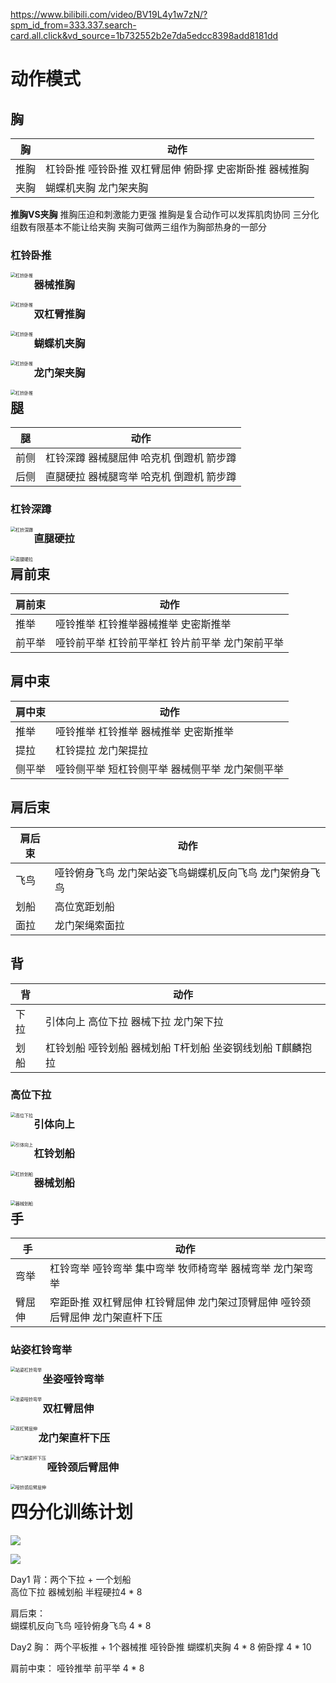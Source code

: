 https://www.bilibili.com/video/BV19L4y1w7zN/?spm_id_from=333.337.search-card.all.click&vd_source=1b732552b2e7da5edcc8398add8181dd

# 动作模式

## 胸

| 胸   | 动作                                                    |
| ---- | ------------------------------------------------------- |
| 推胸 | 杠铃卧推 哑铃卧推 双杠臂屈伸 俯卧撑 史密斯卧推 器械推胸 |
| 夹胸 | 蝴蝶机夹胸 龙门架夹胸                                   |

**推胸VS夹胸**
	推胸压迫和刺激能力更强
	推胸是复合动作可以发挥肌肉协同
	三分化组数有限基本不能让给夹胸
	夹胸可做两三组作为胸部热身的一部分

### 杠铃卧推

<img src="./Moive/%E6%9D%A0%E9%93%83%E5%8D%A7%E6%8E%A8.gif" alt="杠铃卧推" align="left" style="zoom:50%;" />

### 器械推胸

<img src="./Moive/器械推胸.gif" alt="杠铃卧推" align="left" style="zoom:50%;" />

### 双杠臂推胸

<img src="./Moive/双杠臂推胸.gif" alt="杠铃卧推" align="left" style="zoom:50%;" />

### 蝴蝶机夹胸

<img src="./Moive/蝴蝶机夹胸.gif" alt="杠铃卧推" align="left" style="zoom:50%;" />

### 龙门架夹胸

<img src="./Moive/龙门架夹胸.gif" alt="杠铃卧推" align="left" style="zoom:50%;" />





## 腿

| 腿   | 动作                                     |
| ---- | ---------------------------------------- |
| 前侧 | 杠铃深蹲 器械腿屈伸 哈克机 倒蹬机 箭步蹲 |
| 后侧 | 直腿硬拉 器械腿弯举 哈克机 倒蹬机 箭步蹲 |

### 杠铃深蹲

<img src="./Moive/杠铃深蹲.gif" alt="杠铃深蹲" align="left" style="zoom:50%;" />

### 直腿硬拉

<img src="./Moive/直腿硬拉.gif" alt="直腿硬拉" align="left" style="zoom:50%;" />



## 肩前束

| 肩前束 | 动作                                            |
| ------ | ----------------------------------------------- |
| 推举   | 哑铃推举 杠铃推举器械推举 史密斯推举            |
| 前平举 | 哑铃前平举 杠铃前平举杠 铃片前平举 龙门架前平举 |



## 肩中束

| 肩中束 | 动作                                            |
| ------ | ----------------------------------------------- |
| 推举   | 哑铃推举 杠铃推举 器械推举 史密斯推举           |
| 提拉   | 杠铃提拉 龙门架提拉                             |
| 侧平举 | 哑铃侧平举 短杠铃侧平举 器械侧平举 龙门架侧平举 |



## 肩后束

| 肩后束 | 动作                                                     |
| ------ | -------------------------------------------------------- |
| 飞鸟   | 哑铃俯身飞鸟 龙门架站姿飞鸟蝴蝶机反向飞鸟 龙门架俯身飞鸟 |
| 划船   | 高位宽距划船                                             |
| 面拉   | 龙门架绳索面拉                                           |





## 背

| 背   | 动作                                                      |
| ---- | --------------------------------------------------------- |
| 下拉 | 引体向上 高位下拉 器械下拉 龙门架下拉                     |
| 划船 | 杠铃划船 哑铃划船 器械划船 T杆划船 坐姿钢线划船 T麒麟抱拉 |

### 高位下拉

<img src="./Moive/高位下拉.gif" alt="高位下拉" align="left" style="zoom:50%;" />

### 引体向上

<img src="./Moive/引体向上.gif" alt="引体向上" align="left" style="zoom:50%;" />

### 杠铃划船

<img src="./Moive/杠铃划船.gif" alt="杠铃划船" align="left" style="zoom:50%;" />

### 器械划船

<img src="./Moive/器械划船.gif" alt="器械划船" align="left" style="zoom:50%;" />



## 手

| 手     | 动作                                                         |
| ------ | ------------------------------------------------------------ |
| 弯举   | 杠铃弯举 哑铃弯举 集中弯举 牧师椅弯举 器械弯举 龙门架弯举    |
| 臂屈伸 | 窄距卧推 双杠臂屈伸 杠铃臂屈伸 龙门架过顶臂屈伸 哑铃颈后臂屈伸 龙门架直杆下压 |

### 站姿杠铃弯举

<img src="./Moive/站姿杠铃弯举.gif" alt="站姿杠铃弯举" align="left" style="zoom:50%;" />

### 坐姿哑铃弯举

<img src="./Moive/坐姿哑铃弯举.gif" alt="坐姿哑铃弯举" align="left" style="zoom:50%;" />

### 双杠臂屈伸

<img src="./Moive/双杠臂屈伸.gif" alt="双杠臂屈伸" align="left" style="zoom:50%;" />

### 龙门架直杆下压

<img src="./Moive/龙门架直杆下压.gif" alt="龙门架直杆下压" align="left" style="zoom:50%;" />

### 哑铃颈后臂屈伸

<img src="./Moive/哑铃颈后臂屈伸.gif" alt="哑铃颈后臂屈伸" align="left" style="zoom:50%;" />





# 四分化训练计划

![](.\Moive\四分化训练计划.png)

![](.\Moive\动作难易度.png)

Day1
背：两个下拉 + 一个划船		
	高位下拉 器械划船 半程硬拉4 * 8 

肩后束：								
	蝴蝶机反向飞鸟  哑铃俯身飞鸟 4 * 8 



Day2
胸： 两个平板推 + 1个器械推 
	哑铃卧推 蝴蝶机夹胸 4 * 8
俯卧撑 4 * 10

肩前中束：
	哑铃推举 前平举 4 * 8

